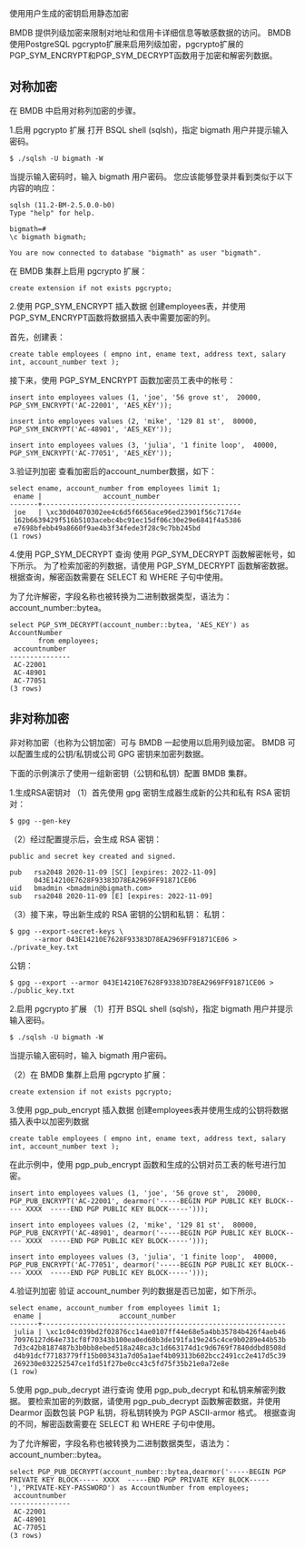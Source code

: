 使用用户生成的密钥启用静态加密

BMDB 提供列级加密来限制对地址和信用卡详细信息等敏感数据的访问。 BMDB使用PostgreSQL pgcrypto扩展来启用列级加密，pgcrypto扩展的PGP_SYM_ENCRYPT和PGP_SYM_DECRYPT函数用于加密和解密列数据。

## **对称加密**

在 BMDB 中启用对称列加密的步骤。

1.启用 pgcrypto 扩展
打开 BSQL shell (sqlsh)，指定 bigmath 用户并提示输入密码。

```
$ ./sqlsh -U bigmath -W
```

当提示输入密码时，输入 bigmath 用户密码。 您应该能够登录并看到类似于以下内容的响应：

```
sqlsh (11.2-BM-2.5.0.0-b0)
Type "help" for help.
 
bigmath=#
\c bigmath bigmath;
 
You are now connected to database "bigmath" as user "bigmath".
```

在 BMDB 集群上启用 pgcrypto 扩展：

```
create extension if not exists pgcrypto;
```

2.使用 PGP_SYM_ENCRYPT 插入数据
创建employees表，并使用PGP_SYM_ENCRYPT函数将数据插入表中需要加密的列。

首先，创建表：

```
create table employees ( empno int, ename text, address text, salary int, account_number text );
```

接下来，使用 PGP_SYM_ENCRYPT 函数加密员工表中的帐号：

```
insert into employees values (1, 'joe', '56 grove st',  20000, PGP_SYM_ENCRYPT('AC-22001', 'AES_KEY'));
 
insert into employees values (2, 'mike', '129 81 st',  80000, PGP_SYM_ENCRYPT('AC-48901', 'AES_KEY'));
 
insert into employees values (3, 'julia', '1 finite loop',  40000, PGP_SYM_ENCRYPT('AC-77051', 'AES_KEY'));
```

3.验证列加密
查看加密后的account_number数据，如下：

```
select ename, account_number from employees limit 1;
 ename |               account_number
-------+-------------------------------------------------
 joe   | \xc30d04070302ee4c6d5f6656ace96ed23901f56c717d4e
 162b6639429f516b5103acebc4bc91ec15df06c30e29e6841f4a5386
 e7698bfebb49a8660f9ae4b3f34fede3f28c9c7bb245bd
(1 rows)
```

4.使用 PGP_SYM_DECRYPT 查询
使用 PGP_SYM_DECRYPT 函数解密帐号，如下所示。 为了检索加密的列数据，请使用 PGP_SYM_DECRYPT 函数解密数据。 根据查询，解密函数需要在 SELECT 和 WHERE 子句中使用。

为了允许解密，字段名称也被转换为二进制数据类型，语法为：account_number::bytea。

```
select PGP_SYM_DECRYPT(account_number::bytea, 'AES_KEY') as AccountNumber
       from employees;
 accountnumber
---------------
 AC-22001
 AC-48901
 AC-77051
(3 rows)
```

## **非对称加密**

非对称加密（也称为公钥加密）可与 BMDB 一起使用以启用列级加密。 BMDB 可以配置生成的公钥/私钥或公司 GPG 密钥来加密列数据。

下面的示例演示了使用一组新密钥（公钥和私钥）配置 BMDB 集群。

1.生成RSA密钥对
（1）首先使用 gpg 密钥生成器生成新的公共和私有 RSA 密钥对：

```
$ gpg --gen-key
```

（2）经过配置提示后，会生成 RSA 密钥：

```
public and secret key created and signed.
 
pub   rsa2048 2020-11-09 [SC] [expires: 2022-11-09]
      043E14210E7628F93383D78EA2969FF91871CE06
uid   bmadmin <bmadmin@bigmath.com>
sub   rsa2048 2020-11-09 [E] [expires: 2022-11-09]
```

（3）接下来，导出新生成的 RSA 密钥的公钥和私钥：
私钥：

```
$ gpg --export-secret-keys \
      --armor 043E14210E7628F93383D78EA2969FF91871CE06 > ./private_key.txt
```

公钥：

```
$ gpg --export --armor 043E14210E7628F93383D78EA2969FF91871CE06 > ./public_key.txt
```

2.启用 pgcrypto 扩展
（1）打开 BSQL shell (sqlsh)，指定 bigmath 用户并提示输入密码。

```
$ ./sqlsh -U bigmath -W
```

当提示输入密码时，输入 bigmath 用户密码。

（2）在 BMDB 集群上启用 pgcrypto 扩展：

```
create extension if not exists pgcrypto;
```

3.使用 pgp_pub_encrypt 插入数据
创建employees表并使用生成的公钥将数据插入表中以加密列数据

```
create table employees ( empno int, ename text, address text, salary int, account_number text );
```

在此示例中，使用 pgp_pub_encrypt 函数和生成的公钥对员工表的帐号进行加密。

```
insert into employees values (1, 'joe', '56 grove st',  20000, PGP_PUB_ENCRYPT('AC-22001', dearmor('-----BEGIN PGP PUBLIC KEY BLOCK----- XXXX  -----END PGP PUBLIC KEY BLOCK-----')));
 
insert into employees values (2, 'mike', '129 81 st',  80000, PGP_PUB_ENCRYPT('AC-48901', dearmor('-----BEGIN PGP PUBLIC KEY BLOCK----- XXXX  -----END PGP PUBLIC KEY BLOCK-----')));
 
insert into employees values (3, 'julia', '1 finite loop',  40000, PGP_PUB_ENCRYPT('AC-77051', dearmor('-----BEGIN PGP PUBLIC KEY BLOCK----- XXXX  -----END PGP PUBLIC KEY BLOCK-----')));
```

4.验证列加密
验证 account_number 列的数据是否已加密，如下所示。

```
select ename, account_number from employees limit 1;
 ename |                   account_number
-------+------------------------------------------------------------
 julia | \xc1c04c039bd2f02876cc14ae0107ff44e68e5a4bb35784b426f4aeb46
 70976127d64e731cf8f70343b100ea0ed60b3de191fa19e245c4ce9b0289e44b53b
 7d3c42b8187487b3b0bb8ebed518a248ca3c1d663174d1c9d6769f7840ddbd8508d
 d4b91dcf77183779ff15b003431a7d05a1aef4b09313b602bcc2491cc2e417d5c39
 269230e032252547ce1fd51f27be0cc43c5fd75f35b21e0a72e8e
(1 row)
```

5.使用 pgp_pub_decrypt 进行查询
使用 pgp_pub_decrypt 和私钥来解密列数据。 要检索加密的列数据，请使用 pgp_pub_decrypt 函数解密数据，并使用 Dearmor 函数包装 PGP 私钥，将私钥转换为 PGP ASCII-armor 格式。 根据查询的不同，解密函数需要在 SELECT 和 WHERE 子句中使用。

为了允许解密，字段名称也被转换为二进制数据类型，语法为：account_number::bytea。

```
select PGP_PUB_DECRYPT(account_number::bytea,dearmor('-----BEGIN PGP PRIVATE KEY BLOCK----- XXXX  -----END PGP PRIVATE KEY BLOCK-----'),'PRIVATE-KEY-PASSWORD') as AccountNumber from employees;
 accountnumber
---------------
 AC-22001
 AC-48901
 AC-77051
(3 rows)
```

